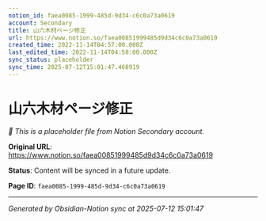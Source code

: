 ```yaml
---
notion_id: faea0085-1999-485d-9d34-c6c0a73a0619
account: Secondary
title: 山六木材ページ修正
url: https://www.notion.so/faea00851999485d9d34c6c0a73a0619
created_time: 2022-11-14T04:57:00.000Z
last_edited_time: 2022-11-14T04:58:00.000Z
sync_status: placeholder
sync_time: 2025-07-12T15:01:47.468919
---
```


# 山六木材ページ修正

*🔄 This is a placeholder file from Notion Secondary account.*

**Original URL**: https://www.notion.so/faea00851999485d9d34c6c0a73a0619

**Status**: Content will be synced in a future update.

**Page ID**: `faea0085-1999-485d-9d34-c6c0a73a0619`

---

*Generated by Obsidian-Notion sync at 2025-07-12 15:01:47*
